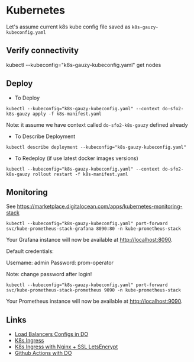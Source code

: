 # Kubernetes

Let's assume current k8s kube config file saved as `k8s-gauzy-kubeconfig.yaml`

## Verify connectivity

kubectl --kubeconfig="k8s-gauzy-kubeconfig.yaml" get nodes

## Deploy

-   To Deploy

`kubectl --kubeconfig="k8s-gauzy-kubeconfig.yaml" --context do-sfo2-k8s-gauzy apply -f k8s-manifest.yaml`

Note: it assume we have context called `do-sfo2-k8s-gauzy` defined already

-   To Describe Deployment

`kubectl describe deployment --kubeconfig="k8s-gauzy-kubeconfig.yaml"`

-   To Redeploy (if use latest docker images versions)

`kubectl --kubeconfig="k8s-gauzy-kubeconfig.yaml" --context do-sfo2-k8s-gauzy rollout restart -f k8s-manifest.yaml`

## Monitoring

See <https://marketplace.digitalocean.com/apps/kubernetes-monitoring-stack>

`kubectl --kubeconfig="k8s-gauzy-kubeconfig.yaml" port-forward svc/kube-prometheus-stack-grafana 8090:80 -n kube-prometheus-stack`

Your Grafana instance will now be available at <http://localhost:8090>.

Default credentials:

Username: admin
Password: prom-operator

Note: change password after login!

`kubectl --kubeconfig="k8s-gauzy-kubeconfig.yaml" port-forward svc/kube-prometheus-stack-prometheus 9090 -n kube-prometheus-stack`

Your Prometheus instance will now be available at <http://localhost:9090>.

## Links

-   [Load Balancers Configs in DO](https://www.digitalocean.com/docs/kubernetes/how-to/configure-load-balancers)
-   [K8s Ingress](https://kubernetes.io/docs/concepts/services-networking/ingress/#ingress-controllers)
-   [K8s Ingress with Nginx + SSL LetsEncrypt](https://www.digitalocean.com/community/tutorials/how-to-set-up-an-nginx-ingress-with-cert-manager-on-digitalocean-kubernetes)
-   [Github Actions with DO](https://github.com/do-community/example-doctl-action/blob/master/.github/workflows/workflow.yaml)
